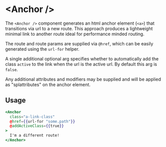# \<Anchor />

The `<Anchor />` component generates an html anchor element (`<a>`) that transitions via url to a new route. This
approach produces a lightweight minimal link to another
route ideal for performance minded routing.

The route and route params are supplied via `@href`, which can be easily generated using the `url-for` helper.

A single additional optional arg specifies whether to automatically add the class `active` to the link when the url is the active url. By default this arg is `false`.

Any additional attributes and modifiers may be supplied and will be applied as "splattributes" on the anchor element.

## Usage

```hbs
<Anchor
  class="a-link-class"
  @href={{url-for "some.path"}}
  @addActiveClass={{true}}
>
  I'm a different route!
</Anchor>
```
